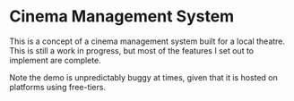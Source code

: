 # Cinema Management System

This is a concept of a cinema management system built for a local theatre. This is still a work in progress, but most of the features I set out to implement are complete.

Note the demo is unpredictably buggy at times, given that it is hosted on platforms using free-tiers.
